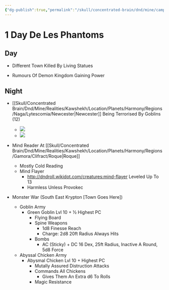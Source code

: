 ```yaml
---
{"dg-publish":true,"permalink":"/skull/concentrated-brain/dnd/mine/campaigns/starfall/events/weekday/1-day-de-les-phantoms/1-day-de-les-phantoms/","tags":["Tagless"],"noteIcon":""}
---
```


# 1 Day De Les Phantoms

## Day
-   Different Town Killed By Living Statues
    
-   Rumours Of Demon Kingdom Gaining Power





    

  

## Night

-   [[Skull/Concentrated Brain/Dnd/Mine/Realities/Kawshekh/Location/Planets/Harmony/Regions/Naga/Lytescomia/Newcester\|Newcester]] Being Terrorised By Goblins (12)
	- ![](https://i.imgur.com/6FrSXs7.png)
	- ![](https://i.imgur.com/H6Kwhx2.png)


	    
-   Mind Reader At [[Skull/Concentrated Brain/Dnd/Mine/Realities/Kawshekh/Location/Planets/Harmony/Regions/Gamora/Clifract/Roque\|Roque]]
	- Mostly Cold Reading
	- Mind Flayer
		- http://dndroll.wikidot.com/creatures:mind-flayer Leveled Up To 13
		- Harmless Unless Provokec

- Monster War (South East Krypton [Town Goes Here])
	- Goblin Army
		- Green Goblin Lvl 10 + ½ Highest PC
			- Flying Board
			- Spine Weapons
				- 1d8 Finesse Reach
				- Charge: 2d8 20ft Radius Always Hits
			- Bombs
				- AC (Sticky) + DC 16 Dex, 25ft Radius, Inactive A Round, 5d8 Force
	- Abyssal Chicken Army
		- Abysmal Chicken Lvl 10 + Highest PC
			- Mutally Assured Distruction Attacks
			- Commands All Chickens 
				- Gives Them An Extra d6 To Rolls
			- Magic Resistance


